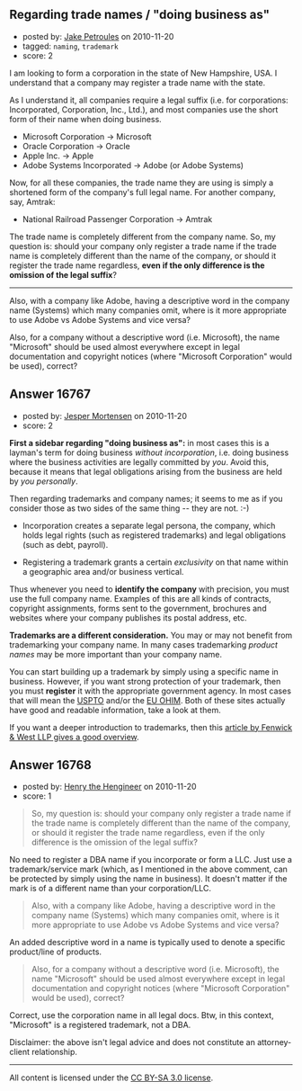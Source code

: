 ## Regarding trade names / "doing business as"

- posted by: [Jake Petroules](https://stackexchange.com/users/-1/5482-jake-petroules) on 2010-11-20
- tagged: `naming`, `trademark`
- score: 2

I am looking to form a corporation in the state of New Hampshire, USA. I understand that a company may register a trade name with the state.

As I understand it, all companies require a legal suffix (i.e. for corporations: Incorporated, Corporation, Inc., Ltd.), and most companies use the short form of their name when doing business.

* Microsoft Corporation -> Microsoft
* Oracle Corporation -> Oracle
* Apple Inc. -> Apple
* Adobe Systems Incorporated -> Adobe (or Adobe Systems)

Now, for all these companies, the trade name they are using is simply a shortened form of the company's full legal name. For another company, say, Amtrak:

* National Railroad Passenger Corporation -> Amtrak

The trade name is completely different from the company name. So, my question is: should your company only register a trade name if the trade name is completely different than the name of the company, or should it register the trade name regardless, **even if the only difference is the omission of the legal suffix**?

---

Also, with a company like Adobe, having a descriptive word in the company name (Systems) which many companies omit, where is it more appropriate to use Adobe vs Adobe Systems and vice versa?

Also, for a company without a descriptive word (i.e. Microsoft), the name "Microsoft" should be used almost everywhere except in legal documentation and copyright notices (where "Microsoft Corporation" would be used), correct?


## Answer 16767

- posted by: [Jesper Mortensen](https://stackexchange.com/users/-1/1261-jesper-mortensen) on 2010-11-20
- score: 2

<p><strong>First a sidebar regarding "doing business as":</strong> in most cases this is a layman's term for doing business <em>without incorporation</em>, i.e. doing business where the business activities are legally committed by <em>you</em>. Avoid this, because it means that legal obligations arising from the business are held by <em>you personally</em>.</p>

<p>Then regarding trademarks and company names; it seems to me as if you consider those as two sides of the same thing -- they are not. :-)</p>

<ul>
<li><p>Incorporation creates a separate legal persona, the company, which holds legal rights (such as registered trademarks) and legal obligations (such as debt, payroll).</p></li>
<li><p>Registering a trademark grants a certain <em>exclusivity</em> on that name within a geographic area and/or business vertical.</p></li>
</ul>

<p>Thus whenever you need to <strong>identify the company</strong> with precision, you must use the full company name. Examples of this are all kinds of contracts, copyright assignments, forms sent to the government, brochures and websites where your company publishes its postal address, etc.</p>

<p><strong>Trademarks are a different consideration.</strong> You may or may not benefit from trademarking your company name. In many cases trademarking <em>product names</em> may be more important than your company name.</p>

<p>You can start building up a trademark by simply using a specific name in business. However, if you want strong protection of your trademark, then you must <strong>register</strong> it with the appropriate government agency. In most cases that will mean the <a href="http://www.uspto.gov/trademarks/basics/Basic_Facts_Trademarks.jsp" rel="nofollow">USPTO</a> and/or the <a href="http://oami.europa.eu/ows/rw/pages/index.en.do" rel="nofollow">EU OHIM</a>. Both of these sites actually have good and readable information, take a look at them.</p>

<p>If you want a deeper introduction to trademarks, then this <a href="http://www.fenwick.com/docstore/Publications/IP/TM_Selection_for_HighTech.pdf" rel="nofollow">article by Fenwick &amp; West LLP gives a good overview</a>.</p>



## Answer 16768

- posted by: [Henry the Hengineer](https://stackexchange.com/users/-1/1692-henry-the-hengineer) on 2010-11-20
- score: 1

> So, my question is: should your
> company only register a trade name if
> the trade name is completely different
> than the name of the company, or
> should it register the trade name
> regardless, even if the only
> difference is the omission of the
> legal suffix?

No need to register a DBA name if you incorporate or form a LLC. Just use a trademark/service mark (which, as I mentioned in the above comment, can be protected by simply using the name in business). It doesn't matter if the mark is of a different name than your corporation/LLC.


> Also, with a company like Adobe,
> having a descriptive word in the
> company name (Systems) which many
> companies omit, where is it more
> appropriate to use Adobe vs Adobe
> Systems and vice versa?

An added descriptive word in a name is typically used to denote a specific product/line of products.

> Also, for a company without a
> descriptive word (i.e. Microsoft), the
> name "Microsoft" should be used almost
> everywhere except in legal
> documentation and copyright notices
> (where "Microsoft Corporation" would
> be used), correct?

Correct, use the corporation name in all legal docs. Btw, in this context, "Microsoft" is a registered trademark, not a DBA.

Disclaimer: the above isn't legal advice and does not constitute an attorney-client relationship.



---

All content is licensed under the [CC BY-SA 3.0 license](https://creativecommons.org/licenses/by-sa/3.0/).
